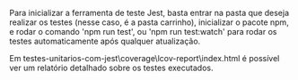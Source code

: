 Para inicializar a ferramenta de teste Jest, basta entrar na pasta que deseja realizar os testes (nesse caso, é a pasta carrinho), inicializar o pacote npm, e rodar o comando 'npm run test', ou 'npm run test:watch' para rodar os testes automaticamente após qualquer atualização.

Em testes-unitarios-com-jest\coverage\lcov-report\index.html é possível ver um relatório detalhado sobre os testes executados.